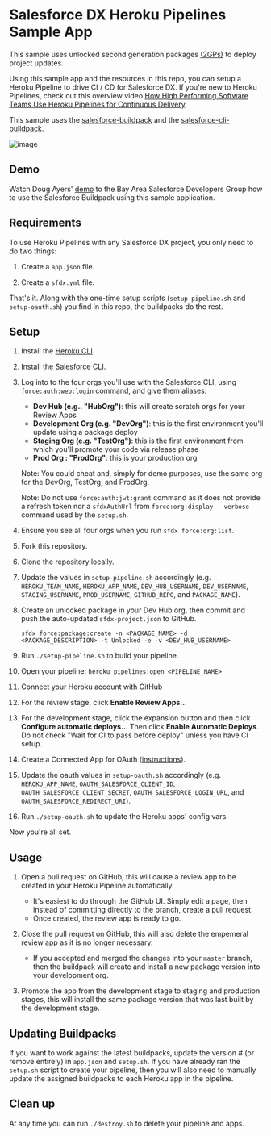 # Salesforce DX Heroku Pipelines Sample App

This sample uses unlocked second generation packages [(2GPs)](https://developer.salesforce.com/docs/atlas.en-us.sfdx_dev.meta/sfdx_dev/sfdx_dev_dev2gp.htm) to deploy project updates.

Using this sample app and the resources in this repo, you can setup a Heroku Pipeline to drive CI / CD for Salesforce DX.
If you're new to Heroku Pipelines, check out this overview video [How High Performing Software Teams Use Heroku Pipelines for Continuous Delivery](https://www.youtube.com/watch?v=Vqt6ZNLxqnY).

This sample uses the [salesforce-buildpack](https://github.com/douglascayers/salesforce-buildpack2) and the [salesforce-cli-buildpack](https://github.com/heroku/salesforce-cli-buildpack).

![image](https://user-images.githubusercontent.com/746259/36068129-5c8a19b2-0e82-11e8-96b5-a9fed295a33d.png)

## Demo

Watch Doug Ayers' [demo](https://www.youtube.com/watch?v=GDdIfnN2KsE) to the Bay Area Salesforce Developers Group how to use the Salesforce Buildpack using this sample application.

## Requirements

To use Heroku Pipelines with any Salesforce DX project, you only need to do two things:

1. Create a `app.json` file.

2. Create a `sfdx.yml` file.

That's it. Along with the one-time setup scripts (`setup-pipeline.sh` and `setup-oauth.sh`) you find in this repo, the buildpacks do the rest.

## Setup

1. Install the [Heroku CLI](https://devcenter.heroku.com/articles/heroku-cli).

2. Install the [Salesforce CLI](https://developer.salesforce.com/tools/sfdxcli).

3. Log into to the four orgs you'll use with the Salesforce CLI, using `force:auth:web:login` command, and give them aliases:

    - **Dev Hub (e.g.. "HubOrg")**: this will create scratch orgs for your Review Apps
    - **Development Org (e.g. "DevOrg")**: this is the first environment you'll update using a package deploy
    - **Staging Org (e.g. "TestOrg")**: this is the first environment from which you'll promote your code via release phase
    - **Prod Org : "ProdOrg"**: this is your production org

    Note: You could cheat and, simply for demo purposes, use the same org for the DevOrg, TestOrg, and ProdOrg.

    Note: Do not use `force:auth:jwt:grant` command as it does not provide a refresh token nor a `sfdxAuthUrl` from `force:org:display --verbose` command used by the `setup.sh`.

4. Ensure you see all four orgs when you run `sfdx force:org:list`.

5. Fork this repository.

6. Clone the repository locally.

7. Update the values in `setup-pipeline.sh` accordingly (e.g. `HEROKU_TEAM_NAME`, `HEROKU_APP_NAME`, `DEV_HUB_USERNAME`, `DEV_USERNAME`, `STAGING_USERNAME`, `PROD_USERNAME`, `GITHUB_REPO`, and `PACKAGE_NAME`).

8. Create an unlocked package in your Dev Hub org, then commit and push the auto-updated `sfdx-project.json` to GitHub.

    ```
    sfdx force:package:create -n <PACKAGE_NAME> -d <PACKAGE_DESCRIPTION> -t Unlocked -e -v <DEV_HUB_USERNAME>
    ```

9. Run `./setup-pipeline.sh` to build your pipeline.

10. Open your pipeline: `heroku pipelines:open <PIPELINE_NAME>`

11. Connect your Heroku account with GitHub

12. For the review stage, click **Enable Review Apps..**.

13. For the development stage, click the expansion button and then click **Configure automatic deploys..**. Then click **Enable Automatic Deploys**. Do not check "Wait for CI to pass before deploy" unless you have CI setup.

14. Create a Connected App for OAuth ([instructions](https://github.com/douglascayers/salesforce-buildpack2#one-click-login-to-salesforce-orgs-via-heroku-app-urls)).

15. Update the oauth values in `setup-oauth.sh` accordingly (e.g. `HEROKU_APP_NAME`, `OAUTH_SALESFORCE_CLIENT_ID`, `OAUTH_SALESFORCE_CLIENT_SECRET`, `OAUTH_SALESFORCE_LOGIN_URL`, and `OAUTH_SALESFORCE_REDIRECT_URI`).

16. Run `./setup-oauth.sh` to update the Heroku apps' config vars.

Now you're all set.

## Usage

1. Open a pull request on GitHub, this will cause a review app to be created in your Heroku Pipeline automatically.

    - It's easiest to do through the GitHub UI. Simply edit a page, then instead of committing directly to the branch, create a pull request.
    - Once created, the review app is ready to go.

2. Close the pull request on GitHub, this will also delete the empemeral review app as it is no longer necessary.

    - If you accepted and merged the changes into your `master` branch, then the buildpack will create and install a new package version into your development org.

3. Promote the app from the development stage to staging and production stages, this will install the same package version that was last built by the development stage.

## Updating Buildpacks

If you want to work against the latest buildpacks, update the version # (or remove entirely) in `app.json` and `setup.sh`.
If you have already ran the `setup.sh` script to create your pipeline, then you will also need to manually update the assigned buildpacks to each Heroku app in the pipeline.

## Clean up

At any time you can run `./destroy.sh` to delete your pipeline and apps.
